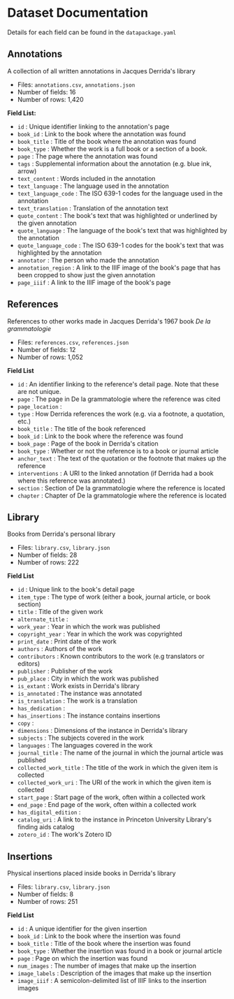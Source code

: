 # Dataset Documentation

Details for each field can be found in the `datapackage.yaml`

## Annotations

A collection of all written annotations in Jacques Derrida's library

* Files: `annotations.csv`, `annotations.json`
* Number of fields: 16
* Number of rows: 1,420

**Field List:**
* `id` : Unique identifier linking to the annotation's page
* `book_id` : Link to the book where the annotation was found
* `book_title` : Title of the book where the annotation was found
* `book_type` : Whether the work is a full book or a section of a book.
* `page` : The page where the annotation was found
* `tags` : Supplemental information about the annotation (e.g. blue ink, arrow)
* `text_content` : Words included in the annotation
* `text_language` : The language used in the annotation
* `text_language_code` : The ISO 639-1 codes for the language used in the annotation
* `text_translation` : Translation of the annotation text
* `quote_content` : The book's text that was highlighted or underlined by the given annotation
* `quote_language` : The language of the book's text that was highlighted by the annotation
* `quote_language_code` : The ISO 639-1 codes for the book's text that was highlighted by the annotation
* `annotator` : The person who made the annotation
* `annotation_region` : A link to the IIIF image of the book's page that has been cropped to show just the given annotation
* `page_iiif` : A link to the IIIF image of the book's page

## References

References to other works made in Jacques Derrida's 1967 book *De la grammatologie*

* Files: `references.csv`, `references.json`
* Number of fields: 12
* Number of rows: 1,052

**Field List**
* `id` : An identifier linking to the reference's detail page. Note that these are not unique.
* `page` : The page in De la grammatologie where the reference was cited
* `page_location` :
* `type` : How Derrida references the work (e.g. via a footnote, a quotation, etc.)
* `book_title` : The title of the book referenced
* `book_id` : Link to the book where the reference was found
* `book_page` : Page of the book in Derrida's citation
* `book_type` : Whether or not the reference is to a book or journal article
* `anchor_text` : The text of the quotation or the footnote that makes up the reference
* `interventions` : A URI to the linked annotation (if Derrida had a book where this reference was annotated.)
* `section` : Section of De la grammatologie where the reference is located
* `chapter` : Chapter of De la grammatologie where the reference is located

## Library

Books from Derrida's personal library

* Files: `library.csv`, `library.json`
* Number of fields: 28
* Number of rows: 222

**Field List**
* `id` : Unique link to the book's detail page
* `item_type` : The type of work (either a book, journal article, or book section)
* `title` : Title of the given work
* `alternate_title` :
* `work_year` : Year in which the work was published
* `copyright_year` : Year in which the work was copyrighted
* `print_date` : Print date of the work
* `authors` : Authors of the work
* `contributors` : Known contributors to the work (e.g translators or editors)
* `publisher` : Publisher of the work
* `pub_place` : City in which the work was published
* `is_extant` : Work exists in Derrida's library
* `is_annotated` : The instance was annotated
* `is_translation` : The work is a translation
* `has_dedication` :
* `has_insertions` : The instance contains insertions
* `copy` :
* `dimensions` : Dimensions of the instance in Derrida's library
* `subjects` : The subjects covered in the work
* `languages` : The languages covered in the work
* `journal_title` : The name of the journal in which the journal article was published
* `collected_work_title` : The title of the work in which the given item is collected
* `collected_work_uri` : The URI of the work in which the given item is collected
* `start_page` : Start page of the work, often within a collected work
* `end_page` : End page of the work, often within a collected work
* `has_digital_edition` :
* `catalog_uri` : A link to the instance in Princeton University Library's finding aids catalog
* `zotero_id` : The work's Zotero ID

## Insertions

Physical insertions placed inside books in Derrida's library

* Files: `library.csv`, `library.json`
* Number of fields: 8
* Number of rows: 251

**Field List**
* `id` : A unique identifier for the given insertion
* `book_id` : Link to the book where the insertion was found
* `book_title` : Title of the book where the insertion was found
* `book_type` : Whether the insertion was found in a book or journal article
* `page` : Page on which the insertion was found
* `num_images` : The number of images that make up the insertion
* `image_labels` : Description of the images that make up the insertion
* `image_iiif` : A semicolon-delimited list of IIIF links to the insertion images